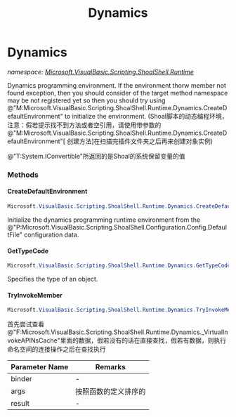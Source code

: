 ﻿---
title: Dynamics
---

# Dynamics
_namespace: [Microsoft.VisualBasic.Scripting.ShoalShell.Runtime](N-Microsoft.VisualBasic.Scripting.ShoalShell.Runtime.html)_

Dynamics programming environment. If the environment thorw member not found exception, then you should consider of the 
 target method namespace may be not registered yet so then you should try using 
 @"M:Microsoft.VisualBasic.Scripting.ShoalShell.Runtime.Dynamics.CreateDefaultEnvironment" to initialize the environment.
 (Shoal脚本的动态编程环境，注意：假若提示找不到方法或者空引用，请使用带参数的@"M:Microsoft.VisualBasic.Scripting.ShoalShell.Runtime.Dynamics.CreateDefaultEnvironment"[
 创建方法]在扫描完插件文件夹之后再来创建对象实例)
 
 @"T:System.IConvertible"所返回的是Shoal的系统保留变量的值

### Methods

#### CreateDefaultEnvironment
```csharp
Microsoft.VisualBasic.Scripting.ShoalShell.Runtime.Dynamics.CreateDefaultEnvironment
```
Initialize the dynamics programming runtime environment from the @"P:Microsoft.VisualBasic.Scripting.ShoalShell.Configuration.Config.DefaultFile" configuration data.

#### GetTypeCode
```csharp
Microsoft.VisualBasic.Scripting.ShoalShell.Runtime.Dynamics.GetTypeCode
```
Specifies the type of an object.

#### TryInvokeMember
```csharp
Microsoft.VisualBasic.Scripting.ShoalShell.Runtime.Dynamics.TryInvokeMember(System.Dynamic.InvokeMemberBinder,System.Object[],System.Object@)
```
首先尝试查看@"F:Microsoft.VisualBasic.Scripting.ShoalShell.Runtime.Dynamics._VirtualInvokeAPINsCache"里面的数据，假若没有的话在直接查找，假若有数据，则执行命名空间的连接操作之后在查找执行

|Parameter Name|Remarks|
|--------------|-------|
|binder|-|
|args|按照函数的定义排序的|
|result|-|





